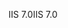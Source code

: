 <span data-ttu-id="eb341-101">IIS 7.0</span><span class="sxs-lookup"><span data-stu-id="eb341-101">IIS 7.0</span></span>